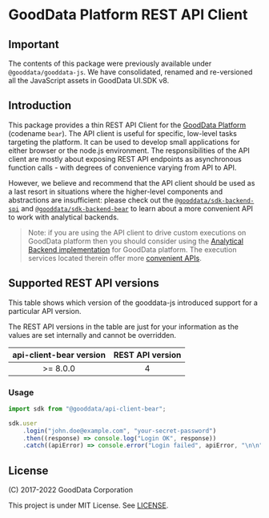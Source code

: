 # GoodData Platform REST API Client

## Important

The contents of this package were previously available under `@gooddata/gooddata-js`. We have consolidated, renamed
and re-versioned all the JavaScript assets in GoodData UI.SDK v8.

## Introduction

This package provides a thin REST API Client for the [GoodData Platform](https://sdk.gooddata.com/gooddata-ui/docs/platform_intro.html) (codename `bear`). The API client is useful for specific,
low-level tasks targeting the platform. It can be used to develop small applications for either browser or the node.js
environment. The responsibilities of the API client are mostly about exposing REST API endpoints as asynchronous
function calls - with degrees of convenience varying from API to API.

However, we believe and recommend that the API client should be used as a last resort in situations where the higher-level
components and abstractions are insufficient: please check out the [`@gooddata/sdk-backend-spi`](https://www.npmjs.com/package/@gooddata/sdk-backend-spi) and
[`@gooddata/sdk-backend-bear`](https://www.npmjs.com/package/@gooddata/sdk-backend-bear) to learn about a more convenient API to work with analytical backends.

> Note: if you are using the API client to drive custom executions on GoodData platform then you should consider
> using the [Analytical Backend implementation](https://www.npmjs.com/package/@gooddata/sdk-backend-bear) for GoodData platform. The execution services
> located therein offer more [convenient APIs](https://sdk.gooddata.com/gooddata-ui/docs/custom_execution.html).

## Supported REST API versions

This table shows which version of the gooddata-js introduced support for a particular API version.

The REST API versions in the table are just for your information as the values are set internally and cannot be overridden.

| api-client-bear version | REST API version |
| :---------------------: | :--------------: |
|        \>= 8.0.0        |        4         |

### Usage

```js
import sdk from "@gooddata/api-client-bear";

sdk.user
    .login("john.doe@example.com", "your-secret-password")
    .then((response) => console.log("Login OK", response))
    .catch((apiError) => console.error("Login failed", apiError, "\n\n", apiError.responseBody));
```

## License

(C) 2017-2022 GoodData Corporation

This project is under MIT License. See [LICENSE](https://github.com/gooddata/gooddata-ui-sdk/blob/master/libs/api-client-bear/LICENSE).
